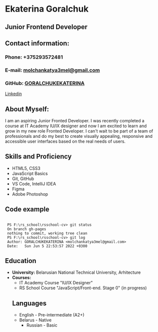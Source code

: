 # **Ekaterina Goralchuk** 
## **Junior Frontend Developer**
## **Contact information:**
### **Phone:** +375293572481
### **E-mail:** molchankatya3mel@gmail.com
### **GitHub:** [GORALCHUKEKATERINA](https://github.com/GORALCHUKEKATERINA)
[Linkedin](https://www.linkedin.com/in/ekaterina-goralchuk-71a383131/)
## **About Myself:**
I am an aspiring Junior Fronted Developer.
I was recently completed a course at IT Academy IU/IX designer and now I am excited to learn and grow in my new role Fronted Developer. I can't wait to be part of a team of professionals and do my best to create visually appealing, responsive and accessible user interfaces based on the real needs of users.
## **Skills and Proficiency**
* HTML5, CSS3
* JavaScript Basics
* Git, GitHub
* VS Code, IntelliJ IDEA
* Figma
* Adobe Photoshop
## **Code example**
```

 PS F:\rs_school\rsschool-cv> git status
 On branch gh-pages
 nothing to commit, working tree clean
 PS F:\rs_school\rsschool-cv> git log
 Author: GORALCHUKEKATERINA <molchankatya3mel@gmail.com>
 Date:   Sun Jun 5 22:53:57 2022 +0300

 ```
 ## **Education**
 * **University:** Belarusian National Technical University, Arhitecture
 * **Courses:**
   * IT Academy Course "IU/IX Designer"
   * RS School Course "JavaScript/Front-end. Stage 0" (in progress)
    ## **Languages**
    * English - Pre-intermediate (A2+)
    * Belarus - Native
      * Russian - Basic